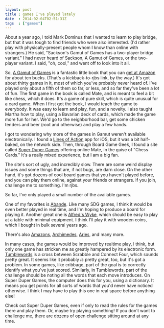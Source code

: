 ```yaml
---
layout: post
title : games I've played lately
date  : 2014-02-04T02:51:31Z
tags  : ["games"]
---
```

About a year ago, I told Mark Dominus that I wanted to learn to play bridge,
but that it was tough to find friends who were also interested.  (I'd rather
play with physically-present people whom I know than online with strangers.)
He said, "Sackson's Gamut of Games has a two-player bridge variant."  I had
never heard of Sackson, A Gamut of Games, or the two-player variant.  I said,
"oh, cool," and went off to look into it all.

So, [A Gamut of Games](https://en.wikipedia.org/wiki/A_Gamut_of_Games) is a
fantastic little book that you can [get at
Amazon](http://www.amazon.com/gp/product/0486273474/ref=as_li_ss_tl?ie=UTF8&camp=1789&creative=390957&creativeASIN=0486273474&linkCode=as2&tag=rjbs-20)
for about ten bucks.  (That's a kickback-to-rjbs link, by the way.)  It's got
about thirty games in it, most of which you've probably never heard of.  I've
played only about a fifth of them so far, or less, and so far they've been a
lot of fun.  The first game in the book is called Mate, and is meant to feel a
bit like chess, which it does.  It's a game of pure skill, which is quite
unusual for a card game.  When I first got the book, I would teach the game to
everybody.  It was easy to learn and play, fun, and a novelty.  I also taught
Martha how to play, using a Bavarian deck of cards, which made the game more
fun for her.  We'd go to the neighborhood bar, get some chicken tenders and
beer (root and otherwise) and play a few hands.

I got to wondering why more of the games in Gamut weren't available
electronically.  I found a [Lines of
Action](https://en.wikipedia.org/wiki/Lines_of_Action) app for iOS, but it was
a bit half-baked, on the network side.  Then, through Board Game Geek, I found
a site called [Super Duper Games](http://superdupergames.org/) offering online
Mate, in the guise of "Chess Cards."  It's a really mixed experience, but I am
a big fan.

The site's sort of ugly, and incredibly slow.  There are some weird display
issues and some things that are, if not bugs, are darn close.  On the other
hand, it's got dozens of cool board games that you haven't played before, and
you can play them online, against your friends or strangers.  If you join,
challenge me to something.  I'm rjbs.

So far, I've only played a small number of the available games.

One of my favorites is [Abande](http://abande.com/).  Like many SDG games, I
think it would be even better played in real time, and I'm hoping to produce a
board for playing it.  Another great one is [Alfred's
Wyke](http://alfredswyke.blogspot.com/), which should be easy to play at a
table with minimal equipment.  I think I'll play it with wooden coins, which I
bought in bulk several years ago.

There's also [Amazons](https://en.wikipedia.org/wiki/Amazons_(game)),
[Archimedes](http://superdupergames.org/rules/archimedes.pdf),
[Aries](http://www.di.fc.ul.pt/~jpn/gv/aries.htm), and many more.

In many cases, the games would be improved by realtime play, I think, but only
one game has stricken me as greatly hampered by its electronic form.
[Tumblewords](http://www.invisible-city.com/play/119/tumblewords) is a cross
between Scrabble and Connect Four, which sounds pretty great.  It seems like it
probably *is* pretty great, too, but it's got a problem.  In some games, like
cribbage, part of the goal is to correctly identify what you've just scored.
Similarly, in Tumblewords, part of the challenge should be noting all the words
that each move introduces.  On Super Duper Games, the computer does this for
you, using a dictionary.  It means you get points for all sorts of words that
you'd never have noticed otherwise.  I think I may have to play this one in
real space before anything else!

Check out Super Duper Games, even if only to read the rules for the games there
and play them.  Or, maybe try playing something!  If you don't want to
challenge me, there are dozens of open challenge sitting around at any time.

